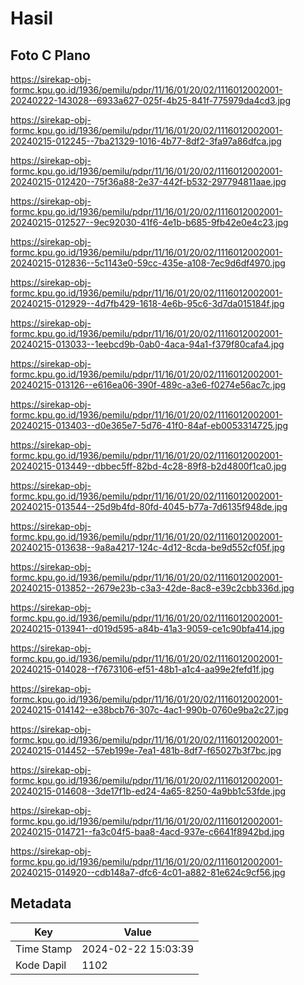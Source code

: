 # Hasil

## Foto C Plano

https://sirekap-obj-formc.kpu.go.id/1936/pemilu/pdpr/11/16/01/20/02/1116012002001-20240222-143028--6933a627-025f-4b25-841f-775979da4cd3.jpg

https://sirekap-obj-formc.kpu.go.id/1936/pemilu/pdpr/11/16/01/20/02/1116012002001-20240215-012245--7ba21329-1016-4b77-8df2-3fa97a86dfca.jpg

https://sirekap-obj-formc.kpu.go.id/1936/pemilu/pdpr/11/16/01/20/02/1116012002001-20240215-012420--75f36a88-2e37-442f-b532-297794811aae.jpg

https://sirekap-obj-formc.kpu.go.id/1936/pemilu/pdpr/11/16/01/20/02/1116012002001-20240215-012527--9ec92030-41f6-4e1b-b685-9fb42e0e4c23.jpg

https://sirekap-obj-formc.kpu.go.id/1936/pemilu/pdpr/11/16/01/20/02/1116012002001-20240215-012836--5c1143e0-59cc-435e-a108-7ec9d6df4970.jpg

https://sirekap-obj-formc.kpu.go.id/1936/pemilu/pdpr/11/16/01/20/02/1116012002001-20240215-012929--4d7fb429-1618-4e6b-95c6-3d7da015184f.jpg

https://sirekap-obj-formc.kpu.go.id/1936/pemilu/pdpr/11/16/01/20/02/1116012002001-20240215-013033--1eebcd9b-0ab0-4aca-94a1-f379f80cafa4.jpg

https://sirekap-obj-formc.kpu.go.id/1936/pemilu/pdpr/11/16/01/20/02/1116012002001-20240215-013126--e616ea06-390f-489c-a3e6-f0274e56ac7c.jpg

https://sirekap-obj-formc.kpu.go.id/1936/pemilu/pdpr/11/16/01/20/02/1116012002001-20240215-013403--d0e365e7-5d76-41f0-84af-eb0053314725.jpg

https://sirekap-obj-formc.kpu.go.id/1936/pemilu/pdpr/11/16/01/20/02/1116012002001-20240215-013449--dbbec5ff-82bd-4c28-89f8-b2d4800f1ca0.jpg

https://sirekap-obj-formc.kpu.go.id/1936/pemilu/pdpr/11/16/01/20/02/1116012002001-20240215-013544--25d9b4fd-80fd-4045-b77a-7d6135f948de.jpg

https://sirekap-obj-formc.kpu.go.id/1936/pemilu/pdpr/11/16/01/20/02/1116012002001-20240215-013638--9a8a4217-124c-4d12-8cda-be9d552cf05f.jpg

https://sirekap-obj-formc.kpu.go.id/1936/pemilu/pdpr/11/16/01/20/02/1116012002001-20240215-013852--2679e23b-c3a3-42de-8ac8-e39c2cbb336d.jpg

https://sirekap-obj-formc.kpu.go.id/1936/pemilu/pdpr/11/16/01/20/02/1116012002001-20240215-013941--d019d595-a84b-41a3-9059-ce1c90bfa414.jpg

https://sirekap-obj-formc.kpu.go.id/1936/pemilu/pdpr/11/16/01/20/02/1116012002001-20240215-014028--f7673106-ef51-48b1-a1c4-aa99e2fefd1f.jpg

https://sirekap-obj-formc.kpu.go.id/1936/pemilu/pdpr/11/16/01/20/02/1116012002001-20240215-014142--e38bcb76-307c-4ac1-990b-0760e9ba2c27.jpg

https://sirekap-obj-formc.kpu.go.id/1936/pemilu/pdpr/11/16/01/20/02/1116012002001-20240215-014452--57eb199e-7ea1-481b-8df7-f65027b3f7bc.jpg

https://sirekap-obj-formc.kpu.go.id/1936/pemilu/pdpr/11/16/01/20/02/1116012002001-20240215-014608--3de17f1b-ed24-4a65-8250-4a9bb1c53fde.jpg

https://sirekap-obj-formc.kpu.go.id/1936/pemilu/pdpr/11/16/01/20/02/1116012002001-20240215-014721--fa3c04f5-baa8-4acd-937e-c6641f8942bd.jpg

https://sirekap-obj-formc.kpu.go.id/1936/pemilu/pdpr/11/16/01/20/02/1116012002001-20240215-014920--cdb148a7-dfc6-4c01-a882-81e624c9cf56.jpg


## Metadata

| Key        | Value               |
| ---------- | ------------------- |
| Time Stamp | 2024-02-22 15:03:39 |
| Kode Dapil | 1102                |




